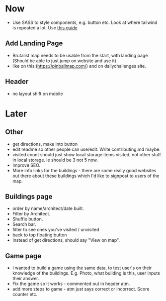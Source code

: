 # Now

- Use SASS to style components, e.g. button etc. Look at where tailwind is repeated a lot. Use [this guide](https://www.elian.codes/blog/21-04-13-writing-your-own-components-with-tailwind-sass/)

## Add Landing Page

- Brutalist map needs to be usable from the start, with landing page (Should be able to just jump on website and use it)
- like on this:(https://pinballmap.com/) and on dailychallenges site.

## Header

- no layout shift on mobile

# Later

## Other

- get directions, make into button
- edit readme so other people can use/edit. Write contributing.md maybe.
- visited count should just show local storage items visited, not other stuff in local storage. ie should be 3 not 5 now.
- Improve SEO.
- More info links for the buildings - there are some really good websites out there about these buildings which I'd like to signpost to users of the map.

## Buildings page

- order by name/architect/date built.
- Filter by Architect.
- Shuffle button.
- Search bar.
- filter to see ones you've visited / unvisited
- back to top floating button
- Instead of get directions, should say "View on map".

## Game page

- I wanted to build a game using the same data, to test user's on their knowledge of the buildings. E.g. Photo, what building is this, user inputs their answer.
- Fix the game so it works - commented out in header atm.
- add more steps to game - atm just says correct or incorrect. Score counter etc.
